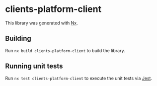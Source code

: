 # clients-platform-client

This library was generated with [Nx](https://nx.dev).



## Building

Run `nx build clients-platform-client` to build the library.





## Running unit tests

Run `nx test clients-platform-client` to execute the unit tests via [Jest](https://jestjs.io).


